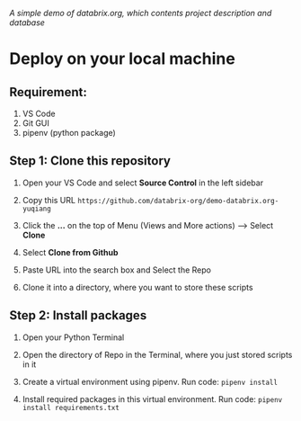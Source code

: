 *A simple demo of databrix.org, which contents project description and database*
# Deploy on your local machine

## Requirement:
1. VS Code
2. Git GUI
3. pipenv (python package)

## Step 1: Clone this repository
1. Open your VS Code and select **Source Control** in the left sidebar

2. Copy this URL `https://github.com/databrix-org/demo-databrix.org-yuqiang`

3. Click the **...** on the top of Menu (Views and More actions) --> Select **Clone**

4. Select **Clone from Github** 

5. Paste URL into the search box and Select the Repo

6. Clone it into a directory, where you want to store these scripts

## Step 2: Install packages

1. Open your Python Terminal

2. Open the directory of Repo in the Terminal, where you just stored scripts in it

3. Create a virtual environment using pipenv. Run code: `pipenv install`

4. Install required packages in this virtual environment. Run code: `pipenv install requirements.txt`

